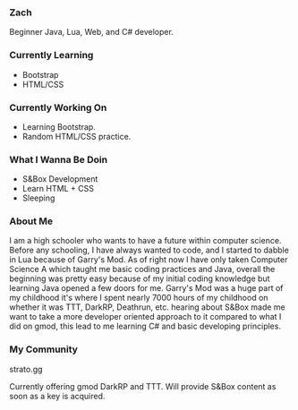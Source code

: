 ### Zach
Beginner Java, Lua, Web, and C# developer.

### Currently Learning
- Bootstrap
- HTML/CSS

### Currently Working On
- Learning Bootstrap.
- Random HTML/CSS practice.

### What I Wanna Be Doin
- S&Box Development
- Learn HTML + CSS
- Sleeping

### About Me
I am a high schooler who wants to have a future within computer science. Before any schooling, I have always wanted to code, and I started to dabble in Lua because of Garry's Mod. As of right now I have only taken Computer Science A which taught me basic coding practices and Java, overall the beginning was pretty easy because of my initial coding knowledge but learning Java opened a few doors for me. Garry's Mod was a huge part of my childhood it's where I spent nearly 7000 hours of my childhood on whether it was TTT, DarkRP, Deathrun, etc. hearing about S&Box made me want to take a more developer oriented approach to it compared to what I did on gmod, this lead to me learning C# and basic developing principles.

### My Community
strato.gg

Currently offering gmod DarkRP and TTT.
Will provide S&Box content as soon as a key is acquired. 

